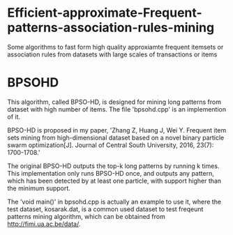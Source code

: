  # Efficient-approximate-Frequent-patterns-association-rules-mining
Some algorithms to fast form high quality approxiamte frequent itemsets or association rules from datasets with large scales of transactions or items
# BPSOHD
This algorithm, called BPSO-HD, is designed for mining long patterns from dataset with high number of items. The file 'bpsohd.cpp' is an implemention of it.

BPSO-HD is proposed in my paper, 'Zhang Z, Huang J, Wei Y. Frequent item sets mining from high-dimensional dataset based on a novel binary particle swarm optimization[J]. Journal of Central South University, 2016, 23(7): 1700-1708.'

The original BPSO-HD outputs the top-k long patterns by running k times. This implementation only runs BPSO-HD once, and outputs any pattern, which has been detected by at least one particle, with support higher than the minimum support.

The 'void main()' in bpsohd.cpp is actually an example to use it, where the test dataset, kosarak.dat, is a common used dataset to test freqeunt patterns mining algorithm, which can be obtained from http://fimi.ua.ac.be/data/.
